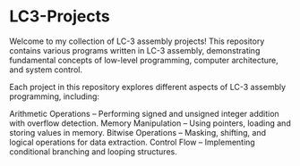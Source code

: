 # LC3-Projects
Welcome to my collection of LC-3 assembly projects! This repository contains various programs written in LC-3 assembly, demonstrating fundamental concepts of low-level programming, computer architecture, and system control.

Each project in this repository explores different aspects of LC-3 assembly programming, including:

Arithmetic Operations – Performing signed and unsigned integer addition with overflow detection.
Memory Manipulation – Using pointers, loading and storing values in memory.
Bitwise Operations – Masking, shifting, and logical operations for data extraction.
Control Flow – Implementing conditional branching and looping structures.
